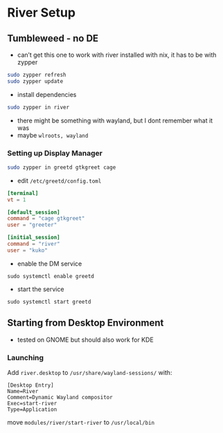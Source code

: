 # River Setup
<!--
- [Tumbleweed - no DE](#tumbleweed---no-de)
- [Starting from Desktop Environment](#starting-from-desktop-environment)
-->

## Tumbleweed - no DE
- can’t get this one to work with river installed with nix, it has to be with zypper

```bash
sudo zypper refresh
sudo zypper update
```

- install dependencies
```sh
sudo zypper in river
```
- there might be something with wayland, but I dont remember what it was
- maybe `wlroots, wayland`

### Setting up Display Manager
```sh
sudo zypper in greetd gtkgreet cage
```

- edit `/etc/greetd/config.toml`
```toml
[terminal]
vt = 1

[default_session]
command = "cage gtkgreet"
user = "greeter"

[initial_session]
command = "river"
user = "kuko"
```

- enable the DM service
```
sudo systemctl enable greetd
```
<!--
- *optionally disable getty (idk, if it is a good idea but it worked after that)*
```
sudo systemctl disable getty@tty1
```
-->

- start the service
```
sudo systemctl start greetd
```

## Starting from Desktop Environment
- tested on GNOME but should also work for KDE

### Launching
Add `river.desktop` to `/usr/share/wayland-sessions/` with:

```
[Desktop Entry]
Name=River
Comment=Dynamic Wayland compositor
Exec=start-river
Type=Application
```

move `modules/river/start-river` to `/usr/local/bin`

<!--
### App fix
To remove minimize / maximize / close from gnome apps add:

```
[Settings]
gtk-decoration-layout=:
```

to `~/.config/gtk-4.0/settings.ini` and (or) `~/.config/gtk-3.0/settings.ini`
-->
<!--
## Ref

- [https://codeberg.org/river/river](https://codeberg.org/river/river)
- [https://github.com/Alexays/Waybar](https://github.com/Alexays/Waybar)
- [https://nix-community.github.io/home-manager/options.xhtml](https://nix-community.github.io/home-manager/options.xhtml)

---

- [https://github.com/CelestialCrafter/nixos-config](https://github.com/CelestialCrafter/nixos-config)
- [https://github.com/uncomfyhalomacro/river-paper-theme](https://github.com/uncomfyhalomacro/river-paper-theme)
- [https://git.sr.ht/~lown/dotfiles-nixos-river](https://git.sr.ht/~lown/dotfiles-nixos-river)
- [https://www.reddit.com/r/unixporn/comments/1dq3lv3/hyprland_surprisingly_easy_to_install_on_debian/](https://www.reddit.com/r/unixporn/comments/1dq3lv3/hyprland_surprisingly_easy_to_install_on_debian/)
-->
